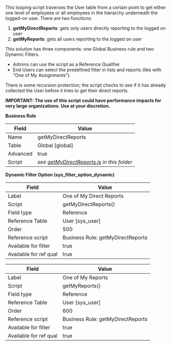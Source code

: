 This looping script traverses the User table from a certain point to get either one level of employees or all employees in the hierarchy underneath the logged-on user. There are two functions:
1. **getMyDirectReports**: gets only users directly reporting to the logged on user
1. **getMyReports**: gets all users reporting to the logged on user

This solution has three components: one Global Business rule and two Dynamic Filters.
* Admins can use the script as a Reference Qualifier
* End Users can select the predefined filter in lists and reports (like with "One of My Assignments").

There is some recursion protection; the script checks to see if it has already collected the User before it tries to get their direct reports.

**IMPORTANT: The use of this script could have performance impacts for very large organizations. Use at your discretion.**

**Business Rule**

| Field | Value |
|---|---|
| Name | getMyDirectReports |
| Table | Global [global] |
| Advanced | true |
| Script | <em>see [getMyDirectReports.js](Business%20Rules/getMyDirectReports/getMyDirectReports.js) in this folder</em> |

**Dynamic Filter Option (sys_filter_option_dynamic)**

| Field | Value |
|---|---|
| Label | One of My Direct Reports |
| Script | getMyDirectReports() |
| Field type | Reference |
| Reference Table | User [sys_user] |
| Order | 500 |
| Reference script | Business Rule: getMyDirectReports |
| Available for filter | true |
| Available for ref qual | true |

| Field | Value |
|---|---|
| Label | One of My Reports |
| Script | getMyReports() |
| Field type | Reference |
| Reference Table | User [sys_user] |
| Order | 600 |
| Reference script | Business Rule: getMyDirectReports |
| Available for filter | true |
| Available for ref qual | true |
